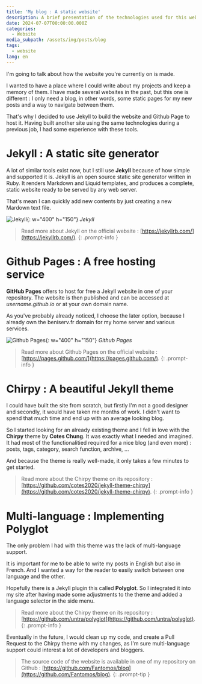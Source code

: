 ```yaml
---
title: 'My blog : A static website'
description: A brief presentation of the technologies used for this website
date: 2024-07-07T00:00:00.000Z
categories:
  - Website
media_subpath: /assets/img/posts/blog
tags:
  - website
lang: en
---
```


I'm going to talk about how the website you're currently on is made. 

I wanted to have a place where I could write about my projects and keep a memory of them. I have made several websites in the past, but this one is different : I only need a blog, in other words, some static pages for my new posts and a way to navigate between them. 

That's why I decided to use Jekyll to build the website and Github Page to host it. Having built another site using the same technologies during a previous job, I had some experience with these tools.

# Jekyll : A static site generator
A lot of similar tools exist now, but I still use **Jekyll** because of how simple and supported it is. 
Jekyll is an open source static site generator written in Ruby. It renders Markdown and Liquid templates, and produces a complete, static website ready to be served by any web server.

That's mean I can quickly add new contents by just creating a new Mardown text file.

![Jekyll](blog_jekyll.png){: w="400" h="150"}
_Jekyll_

> Read more about Jekyll on the official website : [https://jekyllrb.com/](https://jekyllrb.com/).
{: .prompt-info }


# Github Pages : A free hosting service
**GitHub Pages** offers to host for free a Jekyll website in one of your repository. The website is then published and can be accessed at *username.github.io* or at your own domain name. 

As you've probably already noticed, I choose the later option, because I already own the beniserv.fr domain for my home server and various services.

![Github Pages](blog_githubpages.webp){: w="400" h="150"}
_Github Pages_

> Read more about Github Pages on the official website : [https://pages.github.com/](https://pages.github.com/).
{: .prompt-info }

# Chirpy : A beautiful Jekyll theme
I could have built the site from scratch, but firstly I'm not a good designer and secondly, it would have taken me months of work. I didn't want to spend that much time and end up with an average looking blog. 

So I started looking for an already existing theme and I fell in love with the **Chirpy** theme by **Cotes Chung**. It was exactly what I needed and imagined. 
It had most of the functionalitied required for a nice blog (and even more) : posts, tags, category, search function, archive, ...

And because the theme is really well-made, it only takes a few minutes to get started. 

> Read more about the Chirpy theme on its repository : [https://github.com/cotes2020/jekyll-theme-chirpy](https://github.com/cotes2020/jekyll-theme-chirpy).
{: .prompt-info }

# Multi-language : Implementing Polyglot
The only problem I had with this theme was the lack of multi-language support. 

It is important for me to be able to write my posts in English but also in French. And I wanted a way for the reader to easily switch between one language and the other.

Hopefully there is a Jekyll plugin this called **Polyglot**. So I integrated it into my site after having made some adjustments to the theme and added a language selector in the side menu.

> Read more about the Chirpy theme on its repository : [https://github.com/untra/polyglot](https://github.com/untra/polyglot).
{: .prompt-info }

Eventually in the future, I would clean up my code, and create a Pull Request to the Chirpy theme with my changes, as I'm sure multi-language support could interest a lot of developers and bloggers.


> The source code of the website is available in one of my repository on Github : [https://github.com/Fantomos/blog](https://github.com/Fantomos/blog).
{: .prompt-tip }
